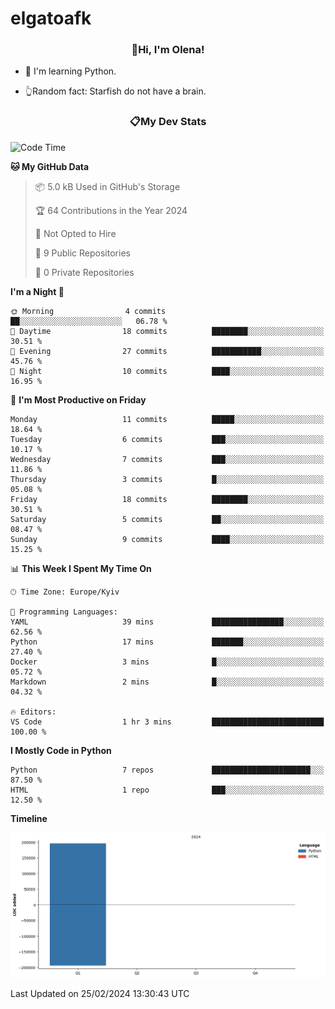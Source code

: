 # elgatoafk

### <div align="center">👋Hi, I'm Olena!</div>

- 🤖 I'm learning Python.

- 👆Random fact: Starfish do not have a brain.

### <div align="center">📋My Dev Stats</div>
<!--START_SECTION:waka-->
![Code Time](http://img.shields.io/badge/Code%20Time-3%20hrs%2015%20mins-blue)

**🐱 My GitHub Data** 

> 📦 5.0 kB Used in GitHub's Storage 
 > 
> 🏆 64 Contributions in the Year 2024
 > 
> 🚫 Not Opted to Hire
 > 
> 📜 9 Public Repositories 
 > 
> 🔑 0 Private Repositories 
 > 
**I'm a Night 🦉** 

```text
🌞 Morning                4 commits           ██░░░░░░░░░░░░░░░░░░░░░░░   06.78 % 
🌆 Daytime                18 commits          ████████░░░░░░░░░░░░░░░░░   30.51 % 
🌃 Evening                27 commits          ███████████░░░░░░░░░░░░░░   45.76 % 
🌙 Night                  10 commits          ████░░░░░░░░░░░░░░░░░░░░░   16.95 % 
```
📅 **I'm Most Productive on Friday** 

```text
Monday                   11 commits          █████░░░░░░░░░░░░░░░░░░░░   18.64 % 
Tuesday                  6 commits           ███░░░░░░░░░░░░░░░░░░░░░░   10.17 % 
Wednesday                7 commits           ███░░░░░░░░░░░░░░░░░░░░░░   11.86 % 
Thursday                 3 commits           █░░░░░░░░░░░░░░░░░░░░░░░░   05.08 % 
Friday                   18 commits          ████████░░░░░░░░░░░░░░░░░   30.51 % 
Saturday                 5 commits           ██░░░░░░░░░░░░░░░░░░░░░░░   08.47 % 
Sunday                   9 commits           ████░░░░░░░░░░░░░░░░░░░░░   15.25 % 
```


📊 **This Week I Spent My Time On** 

```text
🕑︎ Time Zone: Europe/Kyiv

💬 Programming Languages: 
YAML                     39 mins             ████████████████░░░░░░░░░   62.56 % 
Python                   17 mins             ███████░░░░░░░░░░░░░░░░░░   27.40 % 
Docker                   3 mins              █░░░░░░░░░░░░░░░░░░░░░░░░   05.72 % 
Markdown                 2 mins              █░░░░░░░░░░░░░░░░░░░░░░░░   04.32 % 

🔥 Editors: 
VS Code                  1 hr 3 mins         █████████████████████████   100.00 % 
```

**I Mostly Code in Python** 

```text
Python                   7 repos             ██████████████████████░░░   87.50 % 
HTML                     1 repo              ███░░░░░░░░░░░░░░░░░░░░░░   12.50 % 
```



**Timeline**

![Lines of Code chart](https://raw.githubusercontent.com/elgatoafk/elgatoafk/main/assets/bar_graph.png)


 Last Updated on 25/02/2024 13:30:43 UTC
<!--END_SECTION:waka-->
